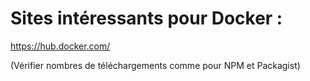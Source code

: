 # Sites intéressants pour Docker :

https://hub.docker.com/ 

(Vérifier nombres de téléchargements comme pour NPM et Packagist)